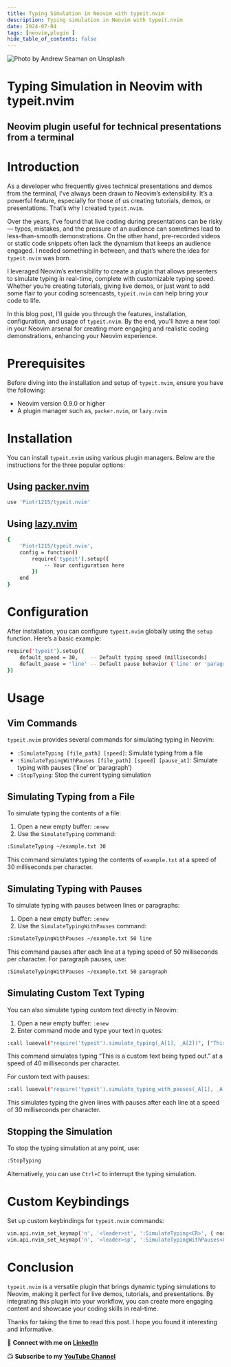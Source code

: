 ```yaml
---
title: Typing Simulation in Neovim with typeit.nvim
description: Typing simulation in Neovim with typeit.nvim
date: 2024-07-04
tags: [neovim,plugin ]
hide_table_of_contents: false
---
```


![Photo by [Andrew
Seaman](https://unsplash.com/@amseaman?utm_source=medium&utm_medium=referral)
on
[Unsplash](https://unsplash.com/?utm_source=medium&utm_medium=referral)](_media/580689_image0.jpg)

# Typing Simulation in Neovim with typeit.nvim

## Neovim plugin useful for technical presentations from a terminal

# Introduction

As a developer who frequently gives technical presentations and demos
from the terminal, I’ve always been drawn to Neovim’s extensibility.
It’s a powerful feature, especially for those of us creating
tutorials, demos, or presentations. That’s why I created `typeit.nvim`.

Over the years, I’ve found that live coding during presentations can be
risky — typos, mistakes, and the pressure of an audience can sometimes
lead to less-than-smooth demonstrations. On the other hand, pre-recorded
videos or static code snippets often lack the dynamism that keeps an
audience engaged. I needed something in between, and that’s where the
idea for `typeit.nvim` was born.

I leveraged Neovim’s extensibility to create a plugin that allows
presenters to simulate typing in real-time, complete with customizable
typing speed. Whether you’re creating tutorials, giving live demos, or
just want to add some flair to your coding screencasts, `typeit.nvim`
can help bring your code to life.

In this blog post, I’ll guide you through the features, installation,
configuration, and usage of `typeit.nvim`. By the end, you'll have a new
tool in your Neovim arsenal for creating more engaging and realistic
coding demonstrations, enhancing your Neovim experience.

# Prerequisites

Before diving into the installation and setup of `typeit.nvim`, ensure
you have the following:

  - Neovim version 0.9.0 or higher
  - A plugin manager such as, `packer.nvim`, or
    `lazy.nvim`

# Installation

You can install `typeit.nvim` using various plugin managers. Below are
the instructions for the three popular options:

## Using [packer.nvim](https://github.com/wbthomason/packer.nvim)

```bash
use 'Piotr1215/typeit.nvim'
```

## Using [lazy.nvim](https://github.com/folke/lazy.nvim)

```bash
{
    'Piotr1215/typeit.nvim',
    config = function()
        require('typeit').setup({
            -- Your configuration here
        })
    end
}
```

# Configuration

After installation, you can configure `typeit.nvim` globally using the
`setup` function. Here’s a basic example:

```bash
require('typeit').setup({
    default_speed = 30,    -- Default typing speed (milliseconds)
    default_pause = 'line' -- Default pause behavior ('line' or 'paragraph')
})
```

# Usage

## Vim Commands

`typeit.nvim` provides several commands for simulating typing in Neovim:

  - `:SimulateTyping [file_path] [speed]`: Simulate
    typing from a file
  - `:SimulateTypingWithPauses [file_path] [speed]
    [pause_at]`: Simulate typing with pauses (‘line’ or
    ‘paragraph’)
  - `:StopTyping`: Stop the current typing
    simulation

## Simulating Typing from a File

To simulate typing the contents of a file:

1.  Open a new empty buffer: `:enew`
2.  Use the `SimulateTyping` command:

<!-- end list -->

```bash
:SimulateTyping ~/example.txt 30
```

This command simulates typing the contents of `example.txt` at a speed
of 30 milliseconds per character.

## Simulating Typing with Pauses

To simulate typing with pauses between lines or paragraphs:

1.  Open a new empty buffer: `:enew`
2.  Use the `SimulateTypingWithPauses` command:

<!-- end list -->

```bash
:SimulateTypingWithPauses ~/example.txt 50 line
```

This command pauses after each line at a typing speed of 50 milliseconds
per character. For paragraph pauses, use:

```bash
:SimulateTypingWithPauses ~/example.txt 50 paragraph
```

## Simulating Custom Text Typing

You can also simulate typing custom text directly in Neovim:

1.  Open a new empty buffer: `:enew`
2.  Enter command mode and type your text in
    quotes:

<!-- end list -->

```bash
:call luaeval("require('typeit').simulate_typing(_A[1], _A[2])", ["This is a custom text being typed out.", 40])
```

This command simulates typing “This is a custom text being typed out.”
at a speed of 40 milliseconds per character.

For custom text with pauses:

```bash
:call luaeval("require('typeit').simulate_typing_with_pauses(_A[1], _A[2], _A[3])", ["Line 1\nLine 2\nLine 3", "line", 30])
```

This simulates typing the given lines with pauses after each line at a
speed of 30 milliseconds per character.

## Stopping the Simulation

To stop the typing simulation at any point, use:

```bash
:StopTyping
```

Alternatively, you can use `Ctrl+C` to interrupt the typing simulation.

# Custom Keybindings

Set up custom keybindings for `typeit.nvim` commands:

```bash
vim.api.nvim_set_keymap('n', '<leader>st', ':SimulateTyping<CR>', { noremap = true, silent = true })
vim.api.nvim_set_keymap('n', '<leader>sp', ':SimulateTypingWithPauses<CR>', { noremap = true, silent = true })
```

# Conclusion

`typeit.nvim` is a versatile plugin that brings dynamic typing
simulations to Neovim, making it perfect for live demos, tutorials, and
presentations. By integrating this plugin into your workflow, you can
create more engaging content and showcase your coding skills in
real-time.

Thanks for taking the time to read this post. I hope you found it
interesting and informative.

🔗 **Connect with me on**
[**LinkedIn**](https://www.linkedin.com/in/piotr-zaniewski/)

📺 **Subscribe to my** [**YouTube
Channel**](https://www.youtube.com/@cloud-native-corner)
